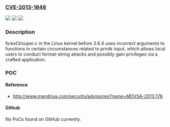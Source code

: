 ### [CVE-2013-1848](https://cve.mitre.org/cgi-bin/cvename.cgi?name=CVE-2013-1848)
![](https://img.shields.io/static/v1?label=Product&message=n%2Fa&color=blue)
![](https://img.shields.io/static/v1?label=Version&message=n%2Fa&color=blue)
![](https://img.shields.io/static/v1?label=Vulnerability&message=n%2Fa&color=brighgreen)

### Description

fs/ext3/super.c in the Linux kernel before 3.8.4 uses incorrect arguments to functions in certain circumstances related to printk input, which allows local users to conduct format-string attacks and possibly gain privileges via a crafted application.

### POC

#### Reference
- http://www.mandriva.com/security/advisories?name=MDVSA-2013:176

#### Github
No PoCs found on GitHub currently.

